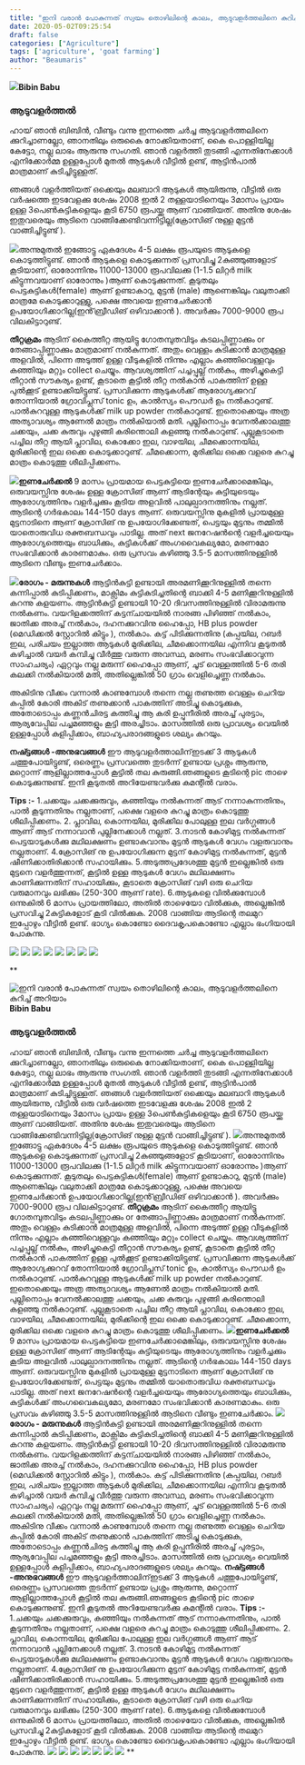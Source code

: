 ```yaml
---
title: "ഇനി വരാൻ പോകുന്നത് സ്വയം തൊഴിലിന്റെ കാലം, ആടുവളർത്തലിനെ കുറിച്ച് അറിയാം"
date: 2020-05-02T09:25:54
draft: false
categories: ["Agriculture"]
tags: ['agriculture', 'goat farming']
author: "Beaumaris"
---
```


<strong><img src="https://scontent.ftrv1-1.fna.fbcdn.net/v/t1.0-9/95568823_1564842790336314_4903972115016843264_o.jpg?_nc_cat=105&amp;_nc_sid=b9115d&amp;_nc_ohc=Wwh_dMBdNU8AX8rHSqr&amp;_nc_ht=scontent.ftrv1-1.fna&amp;oh=0e58cfee162a8b64d377500fc4a08bf1&amp;oe=5ED2BD5D" />Bibin Babu</strong>

<h3><strong>ആടുവളർത്തൽ</strong></h3>

ഹായ് ഞാൻ ബിബിൻ, വീണ്ടും വന്നു ഇന്നത്തെ ചർച്ച ആടുവളർത്തലിനെ ക്കുറിച്ചാണല്ലോ, ഞാനതിലും ഒരുകൈ നോക്കിയതാണ്, കൈ പൊള്ളിയില്ല കേട്ടോ, നല്ല ലാഭം ആരുന്നു സംഗതി.
ഞാൻ വളർത്തി തുടങ്ങി എന്നതിനേക്കാൾ എനിക്കോർമ്മ ഉള്ളപ്പോൾ മുതൽ ആടുകൾ വീട്ടിൽ ഉണ്ട്, ആട്ടിൻപാൽ മാത്രമാണ് കുടിച്ചിട്ടുള്ളത്.

ഞങ്ങൾ വളർത്തിയത് ഒക്കെയും മലബാറി ആടുകൾ ആയിരുന്നു, വീട്ടിൽ ഒരു വർഷത്തെ ഇടവേളക്കു ശേഷം 2008 ഇൽ 2 തള്ളയാടിനെയും 3മാസം പ്രായം ഉള്ള 3പെൺകുട്ടികളെയും കൂടി 6750 രൂപയ്ക്കു ആണ് വാങ്ങിയത്. അതിനു ശേഷം ഇതുവരെയും ആടിനെ വാങ്ങിക്കേണ്ടിവന്നിട്ടില്ല(ക്രോസിങ് നുള്ള മുട്ടൻ വാങ്ങിച്ചിട്ടുണ്ട് ).

<img src="https://scontent.ftrv1-1.fna.fbcdn.net/v/t1.0-9/95655698_1564843027002957_3715472591683584000_n.jpg?_nc_cat=107&amp;_nc_sid=b9115d&amp;_nc_ohc=6yErW3r8do0AX_hqLAk&amp;_nc_ht=scontent.ftrv1-1.fna&amp;oh=8a8c4d3b3e04894d8e6d3715bb6c73f1&amp;oe=5ED2D7C3" />അന്നുമുതൽ ഇങ്ങോട്ടു ഏകദേശം 4-5 ലക്ഷം രൂപയുടെ ആടുകളെ കൊടുത്തിട്ടുണ്ട്. ഞാൻ ആടുകളെ കൊടുക്കുന്നത് പ്രസവിച്ചു 2കുഞ്ഞുങ്ങളോട് കൂടിയാണ്, ഓരോന്നിനും 11000-13000 രൂപവിലക്കു (1-1.5 ലിറ്റർ milk കിട്ടുന്നവയാണ് ഓരോന്നും )ആണ് കൊടുക്കുന്നത്. കൂടുതലും പെട്ടകുട്ടികൾ(female) ആണ് ഉണ്ടാകാറു, മുട്ടൻ (male) ആണെങ്കിലും വലുതാക്കി മാത്രമേ കൊടുക്കാറുള്ളു, പക്ഷെ അവയെ ഇണചേർക്കാൻ ഉപയോഗിക്കാറില്ല(ഇൻ്‌ബ്രീഡിങ് ഒഴിവാക്കാൻ ). അവർക്കും 7000-9000 രൂപ വിലകിട്ടാറുണ്ട്.

<strong>തീറ്റക്രമം</strong>
ആടിന് കൈത്തീറ്റ ആയിട്ടു ഗോതമ്പുതവിടും കടലപ്പിണ്ണാക്കും or തേങ്ങാപ്പിണ്ണാക്കും മാത്രമാണ് നൽകുന്നത്. അതും വെള്ളം കുടിക്കാൻ മാത്രമുള്ള അളവിൽ, പിന്നെ അടുത്ത് ഉള്ള വീടുകളിൽ നിന്നും എല്ലാം കഞ്ഞിവെള്ളവും കഞ്ഞിയും മറ്റും collect ചെയ്യും. ആവശ്യത്തിന് പച്ചപ്പുല്ല് നൽകും, അഴിച്ചുകെട്ടി തീറ്റാൻ സൗകര്യം ഉണ്ട്, കൂടാതെ കൂട്ടിൽ തീറ്റ നൽകാൻ പാകത്തിന് ഉള്ള പുൽക്കൂട് ഉണ്ടാക്കിയിട്ടുണ്ട്. പ്രസവിക്കുന്ന ആടുകൾക്ക് ആരോഗ്യക്കുറവ് തോന്നിയാൽ ഗ്രോവിപ്ലസ്‌ tonic ഉം, കാൽസ്യം പൌഡർ ഉം നൽകാറുണ്ട്. പാൽകുറവുള്ള ആടുകൾക്ക് milk up powder നൽകാറുണ്ട്. ഇതൊക്കെയും അത്ര അത്യാവശ്യം ആണേൽ മാത്രം നൽകിയാൽ മതി.
പുല്ലിനൊപ്പം വേനൽക്കാലത്തു ചക്കയും, ചക്ക കുരുവും പുഴുങ്ങി കരിന്തൊലി കളഞ്ഞു നൽകാറുണ്ട്. പുല്ലുകൂടാതെ പച്ചില തീറ്റ ആയി പ്ലാവില, കൊക്കോ ഇല, വാഴയില, ചീമക്കൊന്നയില, മുരിക്കിന്റെ ഇല ഒക്കെ കൊടുക്കാറുണ്ട്. ചീമക്കൊന്ന, മുരിക്കില ഒക്കെ വളരെ കുറച്ചു മാത്രം കൊടുത്തു ശീലിപ്പിക്കണം.

<strong><img src="https://scontent.ftrv1-1.fna.fbcdn.net/v/t1.0-9/95740487_1564843057002954_5571598422965747712_n.jpg?_nc_cat=108&amp;_nc_sid=b9115d&amp;_nc_ohc=CE9HI-5lLdUAX8MDkGI&amp;_nc_ht=scontent.ftrv1-1.fna&amp;oh=9a246c02115a39346591a60903004859&amp;oe=5ED35CDC" />ഇണചേർക്കൽ</strong>
9 മാസം പ്രായമായ പെട്ടകുട്ടിയെ ഇണചേർക്കാമെങ്കിലും, ഒരുവയസ്സിനു ശേഷം ഉള്ള ക്രോസിങ് ആണ് ആടിന്റേയും കുട്ടിയുടെയും ആരോഗ്യത്തിനും വളർച്ചക്കും കൂടിയ അളവിൽ പാലുല്പാദനത്തിനും നല്ലത്. ആടിന്റെ ഗർഭകാലം 144-150 days ആണ്. ഒരുവയസ്സിനു മുകളിൽ പ്രായമുള്ള മുട്ടനാടിനെ ആണ് ക്രോസിങ് നു ഉപയോഗിക്കേണ്ടത്, പെട്ടയും മുട്ടനും തമ്മിൽ യാതൊരുവിധ രക്തബന്ധവും പാടില്ല. അത് next ജനറേഷൻന്റെ വളർച്ചയെയും ആരോഗ്യത്തെയും ബാധിക്കും, കുട്ടികൾക്ക് അംഗവൈകല്യമോ, മരണമോ സംഭവിക്കാൻ കാരണമാകും. ഒരു പ്രസവം കഴിഞ്ഞു 3.5-5 മാസത്തിനുള്ളിൽ ആടിനെ വീണ്ടും ഇണചേർക്കാം.

<strong><img src="https://scontent.ftrv1-1.fna.fbcdn.net/v/t1.0-9/95561725_1564843093669617_619741124860313600_n.jpg?_nc_cat=104&amp;_nc_sid=b9115d&amp;_nc_ohc=9bUz0X6jdQcAX8BafO4&amp;_nc_ht=scontent.ftrv1-1.fna&amp;oh=4e3c1782637c50317e0f286266bd5d29&amp;oe=5ED1715D" />രോഗം - മരുന്നുകൾ</strong>
ആട്ടിൻകുട്ടി ഉണ്ടായി അരമണിക്കൂറിനുള്ളിൽ തന്നെ കന്നിപ്പാൽ കുടിപ്പിക്കണം, മാക്സിമം കുട്ടികുടിച്ചതിന്റെ ബാക്കി 4-5 മണിക്കൂറിനുള്ളിൽ കറന്നു കളയണം. ആട്ടിൻകുട്ടി ഉണ്ടായി 10-20 ദിവസത്തിനുള്ളിൽ വിരാമരുന്നു നൽകണം. വയറിളക്കത്തിന് കട്ടന്ചായയിൽ നാരങ്ങ പിഴിഞ്ഞ് നൽകാം, ജാതിക്ക അരച്ച് നൽകാം, ദഹനക്കുറവിനു ഹൈപ്പോ, HB plus powder (മെഡിക്കൽ സ്റ്റോറിൽ കിട്ടും ), നൽകാം. കട്ട് പിടിക്കുന്നതിനു (കപ്പയില, റബർ ഇല, പരിചയം ഇല്ലാത്ത ആടുകൾ മുരിക്കില, ചീമക്കൊന്നയില എന്നിവ കൂടുതൽ കഴിച്ചാൽ വയർ കമ്പിച്ചു വീർത്തു വരുന്ന അവസ്ഥ, മരണം സംഭവിക്കാവുന്ന സാഹചര്യം) ഏറ്റവും നല്ല മരുന്ന് ഹൈപ്പോ ആണ്, ചൂട് വെള്ളത്തിൽ 5-6 തരി കലക്കി നൽകിയാൽ മതി, അതില്ലെങ്കിൽ 50 ഗ്രാം വെളിച്ചെണ്ണ നൽകാം.

അകിടിനു വീക്കം വന്നാൽ കാണുമ്പോൾ തന്നെ നല്ല തണുത്ത വെള്ളം ചെറിയ കപ്പിൽ കോരി അകിട് തണുക്കാൻ പാകത്തിന് അടിച്ചു കൊടുക്കുക, അതോടൊപ്പം കണ്ണൻചിരട്ട കത്തിച്ചു ആ കരി ഉപ്പുനീരിൽ അരച്ച് പുരട്ടാം, ആര്യവേപ്പില പച്ചമഞ്ഞളും കൂട്ടി അരച്ചിടാം. മാസത്തിൽ ഒരു പ്രാവശ്യം വെയിൽ ഉള്ളപ്പോൾ കുളിപ്പിക്കാം, ബാഹ്യപരാദങ്ങളുടെ ശല്യം കുറയും.

<strong>നഷ്ട്ടങ്ങൾ -അനുഭവങ്ങൾ</strong>
ഈ ആടുവളർത്താലിന്‌ഇടക്ക് 3 ആടുകൾ ചത്തുപോയിട്ടുണ്ട്, ഒരെണ്ണം പ്രസവത്തെ തുടർന്ന് ഉണ്ടായ പ്രശ്നം ആരുന്നു, മറ്റൊന്ന് ആളില്ലാത്തപ്പോൾ കൂട്ടിൽ തല കുരുങ്ങി.ഞങ്ങളുടെ കൂടിന്റെ pic താഴെ കൊടുക്കുന്നുണ്ട്. ഇനി കൂടുതൽ അറിയേണ്ടവർക്കു കമന്റിൽ വരാം.

<strong>Tips :-</strong>
1.ചക്കയും ചക്കക്കുരുവും, കഞ്ഞിയും നൽകുന്നത് ആട് നന്നാകുന്നതിനും, പാൽ കൂടുന്നതിനും നല്ലതാണ്, പക്ഷെ വളരെ കുറച്ചു മാത്രം കൊടുത്തു ശീലിപ്പിക്കണം.
2. പ്ലാവില, കൊന്നയില, മുരിക്കില പോലുള്ള ഇല വർഗ്ഗങ്ങൾ ആണ് ആട് നന്നാവാൻ പുല്ലിനേക്കാൾ നല്ലത്.
3.നാടൻ കോഴിമുട്ട നൽകുന്നത് പെട്ടയാടുകൾക്കു മഥിലക്ഷണം ഉണ്ടാകുവാനും മുട്ടൻ ആടുകൾ വേഗം വളരുവാനും നല്ലതാണ്.
4.ക്രോസിങ് നു ഉപയോഗിക്കുന്ന മുട്ടന് കോഴിമുട്ട നൽകുന്നത്, മുട്ടൻ ഷീണിക്കാതിരിക്കാൻ സഹായിക്കും.
5.അടുത്തപ്രദേശത്തു മുട്ടൻ ഇല്ലെങ്കിൽ ഒരു മുട്ടനെ വളർത്തുന്നത്, കൂട്ടിൽ ഉള്ള ആടുകൾ വേഗം മഥിലക്ഷണം കാണിക്കുന്നതിന് സഹായിക്കും, കൂടാതെ ക്രോസിങ് വഴി ഒരു ചെറിയ വരുമാനവും ലഭിക്കും (250-300 ആണ് rate).
6.ആടുകളെ വിൽക്കുമ്പോൾ ഒന്നുകിൽ 6 മാസം പ്രായത്തിലോ, അതിൽ താഴെയോ വിൽക്കുക, അല്ലെങ്കിൽ പ്രസവിച്ചു 2കുട്ടികളോട് കൂടി വിൽക്കുക.
2008 വാങ്ങിയ ആടിന്റെ തലമുറ ഇപ്പോഴും വീട്ടിൽ ഉണ്ട്. ഭാഗ്യം കൊണ്ടോ ദൈവകൃപകൊണ്ടോ എല്ലാം ഭംഗിയായി പോകുന്നു.

<img src="https://scontent.ftrv1-1.fna.fbcdn.net/v/t1.0-9/95699472_1564842487003011_6456534313562275840_n.jpg?_nc_cat=111&amp;_nc_sid=b9115d&amp;_nc_ohc=b88RsoDl07UAX_XU0y2&amp;_nc_ht=scontent.ftrv1-1.fna&amp;oh=1e10277077699dc0590d63eb30adec23&amp;oe=5ED46B0F" />

<img src="https://scontent.ftrv1-1.fna.fbcdn.net/v/t1.0-9/95586702_1564842620336331_3735429702685294592_n.jpg?_nc_cat=103&amp;_nc_sid=b9115d&amp;_nc_ohc=dXRJH7bWekoAX_ZDyvR&amp;_nc_ht=scontent.ftrv1-1.fna&amp;oh=45d6d8448c09d93234ece7318271309a&amp;oe=5ED4A961" />

<img src="https://scontent.ftrv1-1.fna.fbcdn.net/v/t1.0-9/95096996_1564842650336328_3260961379846193152_n.jpg?_nc_cat=109&amp;_nc_sid=b9115d&amp;_nc_ohc=pvXwM07mxNIAX8uiDwu&amp;_nc_ht=scontent.ftrv1-1.fna&amp;oh=a5f402358a42806a266bb06bfc3afc31&amp;oe=5ED12FFB" />

<img src="https://scontent.ftrv1-1.fna.fbcdn.net/v/t1.0-9/95492094_1564842687002991_5617427527900332032_n.jpg?_nc_cat=110&amp;_nc_sid=b9115d&amp;_nc_ohc=ETGKLGK56RYAX-o_02X&amp;_nc_ht=scontent.ftrv1-1.fna&amp;oh=22278454cc08b6bb28f23b3ea175768a&amp;oe=5ED32A4B" />

<img src="https://scontent.ftrv1-1.fna.fbcdn.net/v/t1.0-9/95535052_1564842757002984_4234999051352801280_n.jpg?_nc_cat=107&amp;_nc_sid=b9115d&amp;_nc_ohc=p37eXr8zBmwAX_HTKNo&amp;_nc_ht=scontent.ftrv1-1.fna&amp;oh=f75cf3d99d9bf0c5ee0971a2234108ab&amp;oe=5ED35D25" />

<img src="https://scontent.ftrv1-1.fna.fbcdn.net/v/t1.0-9/95568823_1564842790336314_4903972115016843264_o.jpg?_nc_cat=105&amp;_nc_sid=b9115d&amp;_nc_ohc=Wwh_dMBdNU8AX8rHSqr&amp;_nc_ht=scontent.ftrv1-1.fna&amp;oh=0e58cfee162a8b64d377500fc4a08bf1&amp;oe=5ED2BD5D" />

<img src="https://scontent.ftrv1-1.fna.fbcdn.net/v/t1.0-9/95615668_1564842917002968_8114096522485825536_n.jpg?_nc_cat=108&amp;_nc_sid=b9115d&amp;_nc_ohc=RqHx3vEjwdQAX9si62_&amp;_nc_ht=scontent.ftrv1-1.fna&amp;oh=fb00a4622eaca45e24dcc36e595690c6&amp;oe=5ED2BB77" />

<img src="https://scontent.ftrv1-1.fna.fbcdn.net/v/t1.0-9/95556331_1564842987002961_8873935494812008448_n.jpg?_nc_cat=106&amp;_nc_sid=b9115d&amp;_nc_ohc=Lbme-g8hjJYAX_CfhtS&amp;_nc_ht=scontent.ftrv1-1.fna&amp;oh=1fe5c98e1a56afeaab6c730666d3df7e&amp;oe=5ED19475" />

**


![ഇനി വരാൻ പോകുന്നത് സ്വയം തൊഴിലിന്റെ കാലം, ആടുവളർത്തലിനെ കുറിച്ച് അറിയാം](https://scontent.ftrv1-1.fna.fbcdn.net/v/t1.0-9/95568823_1564842790336314_4903972115016843264_o.jpg?_nc_cat=105&_nc_sid=b9115d&_nc_ohc=Wwh_dMBdNU8AX8rHSqr&_nc_ht=scontent.ftrv1-1.fna&oh=0e58cfee162a8b64d377500fc4a08bf1&oe=5ED2BD5D)**Bibin Babu**

### **ആടുവളർത്തൽ**

ഹായ് ഞാൻ ബിബിൻ, വീണ്ടും വന്നു ഇന്നത്തെ ചർച്ച ആടുവളർത്തലിനെ ക്കുറിച്ചാണല്ലോ, ഞാനതിലും ഒരുകൈ നോക്കിയതാണ്, കൈ പൊള്ളിയില്ല കേട്ടോ, നല്ല ലാഭം ആരുന്നു സംഗതി. ഞാൻ വളർത്തി തുടങ്ങി എന്നതിനേക്കാൾ എനിക്കോർമ്മ ഉള്ളപ്പോൾ മുതൽ ആടുകൾ വീട്ടിൽ ഉണ്ട്, ആട്ടിൻപാൽ മാത്രമാണ് കുടിച്ചിട്ടുള്ളത്. ഞങ്ങൾ വളർത്തിയത് ഒക്കെയും മലബാറി ആടുകൾ ആയിരുന്നു, വീട്ടിൽ ഒരു വർഷത്തെ ഇടവേളക്കു ശേഷം 2008 ഇൽ 2 തള്ളയാടിനെയും 3മാസം പ്രായം ഉള്ള 3പെൺകുട്ടികളെയും കൂടി 6750 രൂപയ്ക്കു ആണ് വാങ്ങിയത്. അതിനു ശേഷം ഇതുവരെയും ആടിനെ വാങ്ങിക്കേണ്ടിവന്നിട്ടില്ല(ക്രോസിങ് നുള്ള മുട്ടൻ വാങ്ങിച്ചിട്ടുണ്ട് ). ![](https://scontent.ftrv1-1.fna.fbcdn.net/v/t1.0-9/95655698_1564843027002957_3715472591683584000_n.jpg?_nc_cat=107&_nc_sid=b9115d&_nc_ohc=6yErW3r8do0AX_hqLAk&_nc_ht=scontent.ftrv1-1.fna&oh=8a8c4d3b3e04894d8e6d3715bb6c73f1&oe=5ED2D7C3)അന്നുമുതൽ ഇങ്ങോട്ടു ഏകദേശം 4-5 ലക്ഷം രൂപയുടെ ആടുകളെ കൊടുത്തിട്ടുണ്ട്. ഞാൻ ആടുകളെ കൊടുക്കുന്നത് പ്രസവിച്ചു 2കുഞ്ഞുങ്ങളോട് കൂടിയാണ്, ഓരോന്നിനും 11000-13000 രൂപവിലക്കു (1-1.5 ലിറ്റർ milk കിട്ടുന്നവയാണ് ഓരോന്നും )ആണ് കൊടുക്കുന്നത്. കൂടുതലും പെട്ടകുട്ടികൾ(female) ആണ് ഉണ്ടാകാറു, മുട്ടൻ (male) ആണെങ്കിലും വലുതാക്കി മാത്രമേ കൊടുക്കാറുള്ളു, പക്ഷെ അവയെ ഇണചേർക്കാൻ ഉപയോഗിക്കാറില്ല(ഇൻ്‌ബ്രീഡിങ് ഒഴിവാക്കാൻ ). അവർക്കും 7000-9000 രൂപ വിലകിട്ടാറുണ്ട്. **തീറ്റക്രമം** ആടിന് കൈത്തീറ്റ ആയിട്ടു ഗോതമ്പുതവിടും കടലപ്പിണ്ണാക്കും or തേങ്ങാപ്പിണ്ണാക്കും മാത്രമാണ് നൽകുന്നത്. അതും വെള്ളം കുടിക്കാൻ മാത്രമുള്ള അളവിൽ, പിന്നെ അടുത്ത് ഉള്ള വീടുകളിൽ നിന്നും എല്ലാം കഞ്ഞിവെള്ളവും കഞ്ഞിയും മറ്റും collect ചെയ്യും. ആവശ്യത്തിന് പച്ചപ്പുല്ല് നൽകും, അഴിച്ചുകെട്ടി തീറ്റാൻ സൗകര്യം ഉണ്ട്, കൂടാതെ കൂട്ടിൽ തീറ്റ നൽകാൻ പാകത്തിന് ഉള്ള പുൽക്കൂട് ഉണ്ടാക്കിയിട്ടുണ്ട്. പ്രസവിക്കുന്ന ആടുകൾക്ക് ആരോഗ്യക്കുറവ് തോന്നിയാൽ ഗ്രോവിപ്ലസ്‌ tonic ഉം, കാൽസ്യം പൌഡർ ഉം നൽകാറുണ്ട്. പാൽകുറവുള്ള ആടുകൾക്ക് milk up powder നൽകാറുണ്ട്. ഇതൊക്കെയും അത്ര അത്യാവശ്യം ആണേൽ മാത്രം നൽകിയാൽ മതി. പുല്ലിനൊപ്പം വേനൽക്കാലത്തു ചക്കയും, ചക്ക കുരുവും പുഴുങ്ങി കരിന്തൊലി കളഞ്ഞു നൽകാറുണ്ട്. പുല്ലുകൂടാതെ പച്ചില തീറ്റ ആയി പ്ലാവില, കൊക്കോ ഇല, വാഴയില, ചീമക്കൊന്നയില, മുരിക്കിന്റെ ഇല ഒക്കെ കൊടുക്കാറുണ്ട്. ചീമക്കൊന്ന, മുരിക്കില ഒക്കെ വളരെ കുറച്ചു മാത്രം കൊടുത്തു ശീലിപ്പിക്കണം. **![](https://scontent.ftrv1-1.fna.fbcdn.net/v/t1.0-9/95740487_1564843057002954_5571598422965747712_n.jpg?_nc_cat=108&_nc_sid=b9115d&_nc_ohc=CE9HI-5lLdUAX8MDkGI&_nc_ht=scontent.ftrv1-1.fna&oh=9a246c02115a39346591a60903004859&oe=5ED35CDC)ഇണചേർക്കൽ** 9 മാസം പ്രായമായ പെട്ടകുട്ടിയെ ഇണചേർക്കാമെങ്കിലും, ഒരുവയസ്സിനു ശേഷം ഉള്ള ക്രോസിങ് ആണ് ആടിന്റേയും കുട്ടിയുടെയും ആരോഗ്യത്തിനും വളർച്ചക്കും കൂടിയ അളവിൽ പാലുല്പാദനത്തിനും നല്ലത്. ആടിന്റെ ഗർഭകാലം 144-150 days ആണ്. ഒരുവയസ്സിനു മുകളിൽ പ്രായമുള്ള മുട്ടനാടിനെ ആണ് ക്രോസിങ് നു ഉപയോഗിക്കേണ്ടത്, പെട്ടയും മുട്ടനും തമ്മിൽ യാതൊരുവിധ രക്തബന്ധവും പാടില്ല. അത് next ജനറേഷൻന്റെ വളർച്ചയെയും ആരോഗ്യത്തെയും ബാധിക്കും, കുട്ടികൾക്ക് അംഗവൈകല്യമോ, മരണമോ സംഭവിക്കാൻ കാരണമാകും. ഒരു പ്രസവം കഴിഞ്ഞു 3.5-5 മാസത്തിനുള്ളിൽ ആടിനെ വീണ്ടും ഇണചേർക്കാം. **![](https://scontent.ftrv1-1.fna.fbcdn.net/v/t1.0-9/95561725_1564843093669617_619741124860313600_n.jpg?_nc_cat=104&_nc_sid=b9115d&_nc_ohc=9bUz0X6jdQcAX8BafO4&_nc_ht=scontent.ftrv1-1.fna&oh=4e3c1782637c50317e0f286266bd5d29&oe=5ED1715D)രോഗം - മരുന്നുകൾ** ആട്ടിൻകുട്ടി ഉണ്ടായി അരമണിക്കൂറിനുള്ളിൽ തന്നെ കന്നിപ്പാൽ കുടിപ്പിക്കണം, മാക്സിമം കുട്ടികുടിച്ചതിന്റെ ബാക്കി 4-5 മണിക്കൂറിനുള്ളിൽ കറന്നു കളയണം. ആട്ടിൻകുട്ടി ഉണ്ടായി 10-20 ദിവസത്തിനുള്ളിൽ വിരാമരുന്നു നൽകണം. വയറിളക്കത്തിന് കട്ടന്ചായയിൽ നാരങ്ങ പിഴിഞ്ഞ് നൽകാം, ജാതിക്ക അരച്ച് നൽകാം, ദഹനക്കുറവിനു ഹൈപ്പോ, HB plus powder (മെഡിക്കൽ സ്റ്റോറിൽ കിട്ടും ), നൽകാം. കട്ട് പിടിക്കുന്നതിനു (കപ്പയില, റബർ ഇല, പരിചയം ഇല്ലാത്ത ആടുകൾ മുരിക്കില, ചീമക്കൊന്നയില എന്നിവ കൂടുതൽ കഴിച്ചാൽ വയർ കമ്പിച്ചു വീർത്തു വരുന്ന അവസ്ഥ, മരണം സംഭവിക്കാവുന്ന സാഹചര്യം) ഏറ്റവും നല്ല മരുന്ന് ഹൈപ്പോ ആണ്, ചൂട് വെള്ളത്തിൽ 5-6 തരി കലക്കി നൽകിയാൽ മതി, അതില്ലെങ്കിൽ 50 ഗ്രാം വെളിച്ചെണ്ണ നൽകാം. അകിടിനു വീക്കം വന്നാൽ കാണുമ്പോൾ തന്നെ നല്ല തണുത്ത വെള്ളം ചെറിയ കപ്പിൽ കോരി അകിട് തണുക്കാൻ പാകത്തിന് അടിച്ചു കൊടുക്കുക, അതോടൊപ്പം കണ്ണൻചിരട്ട കത്തിച്ചു ആ കരി ഉപ്പുനീരിൽ അരച്ച് പുരട്ടാം, ആര്യവേപ്പില പച്ചമഞ്ഞളും കൂട്ടി അരച്ചിടാം. മാസത്തിൽ ഒരു പ്രാവശ്യം വെയിൽ ഉള്ളപ്പോൾ കുളിപ്പിക്കാം, ബാഹ്യപരാദങ്ങളുടെ ശല്യം കുറയും. **നഷ്ട്ടങ്ങൾ -അനുഭവങ്ങൾ** ഈ ആടുവളർത്താലിന്‌ഇടക്ക് 3 ആടുകൾ ചത്തുപോയിട്ടുണ്ട്, ഒരെണ്ണം പ്രസവത്തെ തുടർന്ന് ഉണ്ടായ പ്രശ്നം ആരുന്നു, മറ്റൊന്ന് ആളില്ലാത്തപ്പോൾ കൂട്ടിൽ തല കുരുങ്ങി.ഞങ്ങളുടെ കൂടിന്റെ pic താഴെ കൊടുക്കുന്നുണ്ട്. ഇനി കൂടുതൽ അറിയേണ്ടവർക്കു കമന്റിൽ വരാം. **Tips :-** 1.ചക്കയും ചക്കക്കുരുവും, കഞ്ഞിയും നൽകുന്നത് ആട് നന്നാകുന്നതിനും, പാൽ കൂടുന്നതിനും നല്ലതാണ്, പക്ഷെ വളരെ കുറച്ചു മാത്രം കൊടുത്തു ശീലിപ്പിക്കണം. 2\. പ്ലാവില, കൊന്നയില, മുരിക്കില പോലുള്ള ഇല വർഗ്ഗങ്ങൾ ആണ് ആട് നന്നാവാൻ പുല്ലിനേക്കാൾ നല്ലത്. 3.നാടൻ കോഴിമുട്ട നൽകുന്നത് പെട്ടയാടുകൾക്കു മഥിലക്ഷണം ഉണ്ടാകുവാനും മുട്ടൻ ആടുകൾ വേഗം വളരുവാനും നല്ലതാണ്. 4.ക്രോസിങ് നു ഉപയോഗിക്കുന്ന മുട്ടന് കോഴിമുട്ട നൽകുന്നത്, മുട്ടൻ ഷീണിക്കാതിരിക്കാൻ സഹായിക്കും. 5.അടുത്തപ്രദേശത്തു മുട്ടൻ ഇല്ലെങ്കിൽ ഒരു മുട്ടനെ വളർത്തുന്നത്, കൂട്ടിൽ ഉള്ള ആടുകൾ വേഗം മഥിലക്ഷണം കാണിക്കുന്നതിന് സഹായിക്കും, കൂടാതെ ക്രോസിങ് വഴി ഒരു ചെറിയ വരുമാനവും ലഭിക്കും (250-300 ആണ് rate). 6.ആടുകളെ വിൽക്കുമ്പോൾ ഒന്നുകിൽ 6 മാസം പ്രായത്തിലോ, അതിൽ താഴെയോ വിൽക്കുക, അല്ലെങ്കിൽ പ്രസവിച്ചു 2കുട്ടികളോട് കൂടി വിൽക്കുക. 2008 വാങ്ങിയ ആടിന്റെ തലമുറ ഇപ്പോഴും വീട്ടിൽ ഉണ്ട്. ഭാഗ്യം കൊണ്ടോ ദൈവകൃപകൊണ്ടോ എല്ലാം ഭംഗിയായി പോകുന്നു. ![](https://scontent.ftrv1-1.fna.fbcdn.net/v/t1.0-9/95699472_1564842487003011_6456534313562275840_n.jpg?_nc_cat=111&_nc_sid=b9115d&_nc_ohc=b88RsoDl07UAX_XU0y2&_nc_ht=scontent.ftrv1-1.fna&oh=1e10277077699dc0590d63eb30adec23&oe=5ED46B0F) ![](https://scontent.ftrv1-1.fna.fbcdn.net/v/t1.0-9/95586702_1564842620336331_3735429702685294592_n.jpg?_nc_cat=103&_nc_sid=b9115d&_nc_ohc=dXRJH7bWekoAX_ZDyvR&_nc_ht=scontent.ftrv1-1.fna&oh=45d6d8448c09d93234ece7318271309a&oe=5ED4A961) ![](https://scontent.ftrv1-1.fna.fbcdn.net/v/t1.0-9/95096996_1564842650336328_3260961379846193152_n.jpg?_nc_cat=109&_nc_sid=b9115d&_nc_ohc=pvXwM07mxNIAX8uiDwu&_nc_ht=scontent.ftrv1-1.fna&oh=a5f402358a42806a266bb06bfc3afc31&oe=5ED12FFB) ![](https://scontent.ftrv1-1.fna.fbcdn.net/v/t1.0-9/95492094_1564842687002991_5617427527900332032_n.jpg?_nc_cat=110&_nc_sid=b9115d&_nc_ohc=ETGKLGK56RYAX-o_02X&_nc_ht=scontent.ftrv1-1.fna&oh=22278454cc08b6bb28f23b3ea175768a&oe=5ED32A4B) ![](https://scontent.ftrv1-1.fna.fbcdn.net/v/t1.0-9/95535052_1564842757002984_4234999051352801280_n.jpg?_nc_cat=107&_nc_sid=b9115d&_nc_ohc=p37eXr8zBmwAX_HTKNo&_nc_ht=scontent.ftrv1-1.fna&oh=f75cf3d99d9bf0c5ee0971a2234108ab&oe=5ED35D25) ![](https://scontent.ftrv1-1.fna.fbcdn.net/v/t1.0-9/95615668_1564842917002968_8114096522485825536_n.jpg?_nc_cat=108&_nc_sid=b9115d&_nc_ohc=RqHx3vEjwdQAX9si62_&_nc_ht=scontent.ftrv1-1.fna&oh=fb00a4622eaca45e24dcc36e595690c6&oe=5ED2BB77) ![](https://scontent.ftrv1-1.fna.fbcdn.net/v/t1.0-9/95556331_1564842987002961_8873935494812008448_n.jpg?_nc_cat=106&_nc_sid=b9115d&_nc_ohc=Lbme-g8hjJYAX_CfhtS&_nc_ht=scontent.ftrv1-1.fna&oh=1fe5c98e1a56afeaab6c730666d3df7e&oe=5ED19475) **
